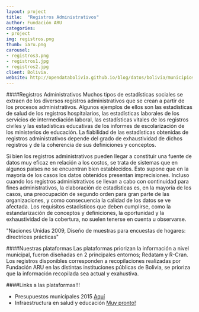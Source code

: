 ```yaml
---
layout: project
title:  "Registros Administrativos"
author: Fundación ARU
categories:
- project
img: registros.png
thumb: iaru.png
carousel:
- registros3.png
- registros1.jpg
- registros2.jpg
client: Bolivia.
website: http://opendatabolivia.github.io/blog/datos/bolivia/municipios/desarrollo%20local/presupuesto/presupuesto/
---
```

####Registros Administrativos
Muchos tipos de estadísticas sociales se extraen de los diversos registros administrativos que se crean a partir de los procesos administrativos. Algunos ejemplos de ellos son las estadísticas de salud de los registros hospitalarios, las estadísticas laborales de los servicios de intermediación laboral, las estadísticas vitales de los registros civiles y las estadísticas educativas de los informes de escolarización de los ministerios de educación. La fiabilidad de las estadísticas obtenidas de registros administrativos depende del grado de exhaustividad de dichos registros y de la coherencia de sus definiciones y conceptos.

Si bien los registros administrativos pueden llegar a constituir una fuente de datos muy eficaz en relación a los costos, se trata de sistemas que en algunos países no se encuentran bien establecidos. Esto supone que en la mayoría de los casos los datos obtenidos presentan imprecisiones. Incluso cuando los registros administrativos se llevan a cabo con continuidad para fines administrativos, la elaboración de estadísticas es, en la mayoría de los casos, una preocupación de segundo orden para gran parte de las organizaciones, y como consecuencia la calidad de los datos se ve afectada. Los requisitos estadísticos que deben cumplirse, como la estandarización de conceptos y definiciones, la oportunidad y la exhaustividad de la cobertura, no suelen tenerse en cuenta u observarse.

"Naciones Unidas 2009, Diseño de muestras para encuestas de hogares: directrices prácticas"

####Nuestras plataformas
Las plataformas priorizan la información a nivel municipal, fueron diseñadas en 2 principales entornos; Redatam y R-Cran. Los registros disponibles corresponden a recopilaciones realizadas por Fundación ARU en las distintas instituciones públicas de Bolivia, se prioriza que la información recopilada sea actual y exahustiva.

####Links a las plataformas!!!
 
 * Presupuestos municipales 2015 [Aquí](http://opendatabolivia.github.io/blog/datos/bolivia/municipios/desarrollo%20local/presupuesto/presupuesto/) 
 * Infraestructura en salud y educación  [Muy pronto!]()
